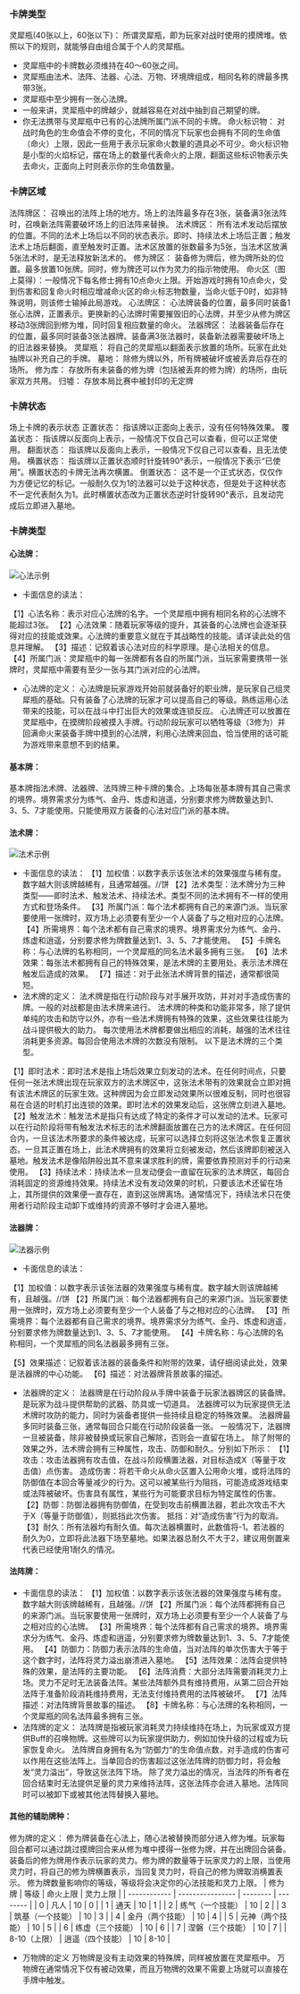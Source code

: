 ### 卡牌类型

灵犀瓶(40张以上，60张以下)：
所谓灵犀瓶，即为玩家对战时使用的摸牌堆。依照以下的规则，就能够自由组合属于个人的灵犀瓶。
-	灵犀瓶中的卡牌数必须维持在40～60张之间。
-	灵犀瓶由法术、法阵、法器、心法、万物、环境牌组成，相同名称的牌最多携带3张。
-	灵犀瓶中至少拥有一张心法牌。
-	一般来讲，灵犀瓶中的牌越少，就越容易在对战中抽到自己期望的牌。
-	你无法携带与灵犀瓶中已有的心法牌所属门派不同的卡牌。
命火标识物：	对战时角色的生命值会不停的变化，不同的情况下玩家也会拥有不同的生命值（命火）上限，因此一些用于表示玩家命火数量的道具必不可少。命火标识物是小型的火焰标记，摆在场上的数量代表命火的上限，翻面这些标识物表示失去命火，正面向上时则表示你的生命值数量。

### 卡牌区域

法阵牌区：	召唤出的法阵上场的地方。场上的法阵最多存在3张，装备满3张法阵时，召唤新法阵需要破坏场上的旧法阵来替换。
法术牌区：	所有法术发动后摆放的位置。不同的法术上场后以不同的状态表示。即时、持续法术上场后正置；触发法术上场后翻面，直至触发时正置。法术区放置的张数最多为5张，当法术区放满5张法术时，是无法释放新法术的。
修为牌区：	装备修为牌后，修为牌所处的位置。最多放置10张牌。同时，修为牌还可以作为灵力的指示物使用。
命火区（图上莫得）：一般情况下每名修士拥有10点命火上限。开始游戏时拥有10点命火，受到伤害和回复命火时相应增减命火区的命火标志物数量，当命火低于0时，如非特殊说明，则该修士输掉此局游戏。
心法牌区：	心法牌装备的位置，最多同时装备1张心法牌，正置表示。更换新的心法牌时需要摧毁旧的心法牌，并至少从修为牌区移动3张牌回到修为堆，同时回复相应数量的命火。
法器牌区：	法器装备后存在的位置，最多同时装备3张法器牌。装备满3张法器时，装备新法器需要破坏场上的旧法器来替换。
灵犀瓶：	将自己的灵犀瓶以翻面表示放置的场所。玩家在此处抽牌以补充自己的手牌。
墓地：	除修为牌以外，所有牌被破坏或被丢弃后存在的场所。
修为库：	存放所有未装备的修为牌（包括被丢弃的修为牌）的场所，由玩家双方共用。
归墟：	存放本局比赛中被封印的无定牌

### 卡牌状态

场上卡牌的表示状态
正置状态：	指该牌以正面向上表示，没有任何特殊效果。
覆盖状态：	指该牌以反面向上表示，一般情况下仅自己可以查看，但可以正常使用。
翻面状态：	指该牌以反面向上表示，一般情况下仅自己可以查看，且无法使用。
横置状态：	指该牌以正置状态顺时针旋转90°表示，一般情况下表示“已使用”。横置状态的卡牌无法再次横置。
倒置状态：	这不是一个正式状态，仅仅作为方便记忆的标记。一般耐久仅为1的法器可以处于这种状态，但是处于这种状态不一定代表耐久为1。此时横置状态改为正置状态逆时针旋转90°表示，且发动完成后立即进入墓地。

### 卡牌类型
#### 心法牌：
![心法示例](../assets/hrdayasutra.jpg)

-	卡面信息的读法：
 
【1】心法名称：表示对应心法牌的名字。一个灵犀瓶中拥有相同名称的心法牌不能超过3张。
【2】心法效果：随着玩家等级的提升，其装备的心法牌也会逐渐获得对应的技能或效果。心法牌的重要意义就在于其战略性的技能。请详读此处的信息并理解。
【3】描述：记叙着该心法对应的科学原理。是心法相关的信息。
【4】所属门派：灵犀瓶中的每一张牌都有各自的所属门派，当玩家需要携带一张牌时，灵犀瓶中需要有至少一张与其门派对应的心法牌。
-	心法牌的定义：
心法牌是玩家游戏开始前就装备好的职业牌，是玩家自己组灵犀瓶的基础。只有装备了心法牌的玩家才可以提高自己的等级。熟练运用心法带来的技能，可以在战斗中打出巨大的效果或连锁反应。
心法牌还可以放置在灵犀瓶中，在摸牌阶段被摸入手牌。行动阶段玩家可以牺牲等级（3修为）并回满命火来装备手牌中摸到的心法牌，利用心法牌来回血，恰当使用的话可能为游戏带来意想不到的结果。

#### 基本牌：
基本牌指法术牌、法器牌、法阵牌三种卡牌的集合。上场每张基本牌有其自己需求的境界。境界需求分为练气、金丹、炼虚和逍遥，分别要求修为牌数量达到1、3、5、7才能使用。只能使用双方装备的心法对应门派的基本牌。

#### 法术牌：

![法术示例](../assets/socery.jpg)
-	卡面信息的读法： 
【1】加权值：以数字表示该张法术的效果强度与稀有度。数字越大则该牌越稀有，且通常越强。//饼
【2】法术类型：法术牌分为三种类型——即时法术、触发法术、持续法术。类型不同的法术拥有不一样的使用方式和登场条件。
【3】所属门派：每个法术都拥有自己的来源门派。当玩家要使用一张牌时，双方场上必须要有至少一个人装备了与之相对应的心法牌。
【4】所需境界：每个法术都有自己需求的境界。境界需求分为练气、金丹、炼虚和逍遥，分别要求修为牌数量达到1、3、5、7才能使用。
【5】卡牌名称：与心法牌的名称相同，一个灵犀瓶的同名法术最多拥有三张。
【6】法术效果：每张法术都拥有自己的特殊效果，是法术牌的主要用处。表示法术牌在触发后造成的效果。
【7】描述：对于此张法术牌背景的描述，通常都很简短。
-	法术牌的定义：
法术牌是指在行动阶段与对手展开攻防，并对对手造成伤害的牌。一般的对战都是由法术牌来进行。
法术牌的种类和功能非常多，除了提供单纯的攻击和防守以外，亦有一些法术牌拥有特殊的效果，这些效果往往能为战斗提供极大的助力。
每次使用法术牌都要做出相应的消耗，越强的法术往往消耗更多资源。每回合使用法术牌的次数没有限制。
以下是法术牌的三个类型。

【1】即时法术：即时法术是指上场后效果立刻发动的法术。在任何时间点，只要任何一张法术牌出现在玩家双方的法术牌区中，这张法术带有的效果就会立即对拥有该法术牌区的玩家生效。这种牌因为会立即发动效果所以很难反制，同时也很容易在合适的时机打出连锁的效果。即时法术的效果发动后，这张牌立刻进入墓地。
【2】触发法术：触发法术是指只有达成了特定的条件才可以发动的法术。玩家可以在行动阶段将带有触发法术标志的法术牌翻面放置在己方的法术牌区。在任何回合内，一旦该法术所要求的条件被达成，玩家可以选择立刻将这张法术恢复正置状态。一旦其正置在场上，此法术牌拥有的效果将立刻被发动，然后该牌即刻被送入墓地。触发法术是像陷阱般出其不意来谋求胜利的牌，需要依靠预测对手的行动来使用。
【3】持续法术：持续法术一旦发动便会一直留在玩家的法术牌区，每回合消耗固定的资源维持效果。持续法术没有发动效果的时机，只要该法术还留在场上，其所提供的效果便一直存在，直到这张牌离场。通常情况下，持续法术只在使用者行动阶段主动卸下或维持的资源不够时才会进入墓地。

#### 法器牌：

![法器示例](../assets/equipment.jpg)
-	卡面信息的读法：
 
【1】加权值：以数字表示该张法器的效果强度与稀有度。数字越大则该牌越稀有，且越强。//饼
【2】所属门派：每个法器都拥有自己的来源门派。当玩家要使用一张牌时，双方场上必须要有至少一个人装备了与之相对应的心法牌。
【3】所需境界：每个法器都有自己需求的境界。境界需求分为练气、金丹、炼虚和逍遥，分别要求修为牌数量达到1、3、5、7才能使用。
【4】卡牌名称：与心法牌的名称相同，一个灵犀瓶的同名法器最多拥有三张。

【5】效果描述：记叙着该法器的装备条件和附带的效果，请仔细阅读此处，效果是法器牌的中心功能。
【6】描述：对法器牌背景故事的描述。
-	法器牌的定义：
法器牌是在行动阶段从手牌中装备于玩家法器牌区的装备牌。是玩家为战斗提供帮助的武器、防具或一切道具。
法器牌可以为玩家提供无法术牌时攻防的能力，同时为装备者提供一些持续且稳定的特殊效果。
法器牌最多同时装备三张，通常每回合只能在行动阶段装备一张。
一般情况下，法器牌一旦被装备，除非被替换或玩家自己解除，否则会一直留在场上。
除了附带的效果之外，法术牌会拥有三种属性，攻击、防御和耐久。分别如下所示：
【1】攻击：攻击法器拥有攻击值，在战斗阶段横置法器，对目标造成X（等量于攻击值）点伤害。
造成伤害：将若干命火从命火区置入公用命火堆，或将法阵的防御值在本回合等量减少的行为。这可以被某些行为阻挡，可能造成游戏结束或法阵被破坏。伤害具有属性，某些行为可能要求目标为特定属性的伤害。
【2】防御：防御法器拥有防御值，在受到攻击前横置法器，若此次攻击不大于X（等量于防御值），则抵挡此次伤害。
抵挡：对“造成伤害”行为的取消。
【3】耐久：所有法器均有耐久值。每次法器横置时，此数值将-1。若法器的耐久为0，立即将此法器下场至墓地。如果法器总耐久不大于2，建议用倒置来代表已经使用1耐久的情况。


#### 法阵牌：
-	卡面信息的读法：
【1】加权值：以数字表示该张法器的效果强度与稀有度。数字越大则该牌越稀有，且越强。//饼
【2】所属门派：每个法阵都拥有自己的来源门派。当玩家要使用一张牌时，双方场上必须要有至少一个人装备了与之相对应的心法牌。
【3】所需境界：每个法阵都有自己需求的境界。境界需求分为练气、金丹、炼虚和逍遥，分别要求修为牌数量达到1、3、5、7才能使用。
【4】防御力：防御力表示法阵的生命值，当对法阵的单次伤害大于等于这个数字时，法阵将灵力溢出崩溃进入墓地。
【5】法阵效果：法阵会提供特殊的效果，是法阵的主要功能。
【6】法阵消费：大部分法阵需要消耗灵力上场。灵力不足时无法装备法阵。某些法阵额外具有维持费用，从第二回合开始法阵于准备阶段消耗维持费用，无法支付维持费用的法阵被破坏。
【7】法阵描述：对法阵牌背景故事的描述。
【8】卡牌名称：与心法牌的名称相同，一个灵犀瓶的同名法阵最多拥有三张。
-	法阵牌的定义：
法阵牌是指被玩家消耗灵力持续维持在场上，为玩家或双方提供Buff的召唤物牌。这些牌可以为玩家提供助力，例如加快升级的过程或为玩家恢复命火。
法阵牌自身拥有名为“防御力”的生命值点数，对手造成的伤害可以作用在这些法阵上。当单回合的伤害超过这张法阵牌的防御力时，将会触发“灵力溢出”，导致这张法阵下场。
除了灵力溢出的情况，当法阵的所有者在回合结束时无法提供足量的灵力来维持法阵，这张法阵亦会进入墓地。法阵同时可以被卸下或被其他法阵替换入墓地。


#### 其他的辅助牌种：
修为牌的定义：
修为牌装备在心法上，随心法被替换而部分进入修为堆。玩家每回合都可以通过跳过摸牌回合来从修为堆中摸得一张修为牌，并在出牌回合装备。
装备后的修为牌用作表示玩家的灵力。修为牌的数量等于玩家灵力的上限，当使用灵力时，将自己的修为牌横置表示，当回复灵力时，将自己的修为牌取消横置表示。
修为牌数量影响你的等级，等级将会决定你的心法技能和灵力上限。
| 修为牌       | 等级             | 命火上限 | 灵力上限 |
| ------------ | ---------------- | -------- | -------- |
| 0            | 凡人             | 10       | 0        |
| 1            | 通天             | 10       | 1        |
| 2            | 练气（一个技能） | 10       | 2        |
| 3            | 筑基（一个技能） | 10       | 3        |
| 4            | 金丹（两个技能） | 10       | 4        |
| 5            | 元神（两个技能） | 10       | 5        |
| 6            | 练虚（三个技能） | 10       | 6        |
| 7            | 涅磐（三个技能） | 10       | 7        |
| 8-10（上限） | 逍遥（四个技能） | 10       | 8-10     |

-	万物牌的定义
万物牌是没有主动效果的特殊牌，同样被放置在灵犀瓶中。
万物牌在通常情况下仅有被动效果，而且万物牌的效果不需要上场就可以直接在手牌中触发。